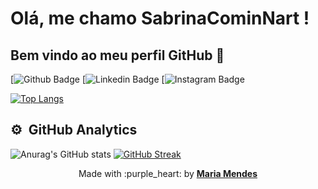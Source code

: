 
# Olá, me chamo SabrinaCominNart ! 
## Bem vindo ao meu perfil GitHub 👋

[![Github Badge](https://github.com/Sabrina-Nart)
[![Linkedin Badge](https://www.linkedin.com/in/sabrina-comin-nart-98053a1b3/)
[![Instagram Badge](https://www.instagram.com/sabrinacominnart/)

[![Top Langs](https://github-readme-stats.vercel.app/api/top-langs/?username=mahhdev&layout=compact&theme=omni)](https://github.com/mahhdev/github-readme-stats)

## :gear: &nbsp;GitHub Analytics
![Anurag's GitHub stats](https://github-readme-stats.vercel.app/api?username=mahhdev&show_icons=true&theme=omni)
[![GitHub Streak](http://github-readme-streak-stats.herokuapp.com?user=mahhdev&theme=omni&date_format=j%20M%5B%20Y%5D)](https://git.io/streak-stats)

<p align="center">
  Made with :purple_heart: by <b><a href="https://github.com/mahhdev/" target="_blank">Maria Mendes</a></b>
</p>
